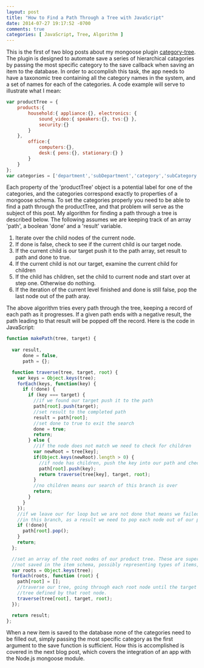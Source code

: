 ```yaml
---
layout: post
title: "How to Find a Path Through a Tree with JavaScript"
date: 2014-07-27 19:17:52 -0700
comments: true
categories: [ JavaScript, Tree, Algorithm ]
---
```


This is the first of two blog posts about my mongoose plugin [category-tree](https://www.npmjs.org/package/category-tree). The plugin is designed to automate save a series of hierarchical catagories by passing the most specific category to the save callback when saving an item to the database. <!--more--> In order to accomplish this task, the app needs to have a taxonomic tree containing all the category names in the system, and a set of names for each of the categories. A code example will serve to illustrate what I mean:
```javascript
var productTree = { 
	products:{    
    	household:{ appliance:{}, electronics: {     
        	sound_video:{ speakers:{}, tvs:{} },    
        	security:{}     
    	}     
 	},    
		office:{ 
			computers:{}, 
			desk:{ pens:{}, stationary:{} } 
		}
	} 
};    
var categories = ['department','subDepartment','category','subCategory']
```
Each property of the 'productTree' object is a potential label for one of the categories, and the categories correspond exactly to properties of a mongoose schema. To set the categories properly you need to be able to find a path through the productTree, and that problem will serve as the subject of this post. My algorithm for finding a path through a tree is described below. The following assumes we are keeping track of an array 'path', a boolean 'done' and a 'result' variable.

1. Iterate over the child nodes of the current node.
1. If done is false, check to see if the current child is our target node.
1. If the current child is our target push it to the path array, set result to path and done to true.
1. If the current child is not our target, examine the current child for children
1. If the child has children, set the child to current node and start over at step one. Otherwise do nothing.
1. If the iteration of the current level finished and done is still false, pop the last node out of the path aray.

The above algorithm tries every path through the tree, keeping a record of each path as it progresses. If a given path ends with a negative result, the path leading to that result will be popped off the record. Here is the code in JavaScript:

```javascript
function makePath(tree, target) {
    
  var result,
      done = false,
      path = {};

  function traverse(tree, target, root) {
    var keys = Object.keys(tree);
    forEach(keys, function(key) {
      if (!done) {
        if (key === target) {
          //if we found our target push it to the path
          path[root].push(target);
          //set result to the completed path
          result = path[root];
          //set done to true to exit the search
          done = true; 
          return;
        } else {
          //if the node does not match we need to check for children
          var newRoot = tree[key];
          if(Object.keys(newRoot).length > 0) {
            //if node has children, push the key into our path and check the children for our target
            path[root].push(key);
            return traverse(tree[key], target, root);  
          }
          //no children means our search of this branch is over
          return;
        }
      } 
    });
    //if we leave our for loop but we are not done that means we failed to find our target
    //in this branch, as a result we need to pop each node out of our path before we return
    if (!done){ 
      path[root].pop(); 
    }
    return;
  };

  //set an array of the root nodes of our product tree. These are super-categories that are
  //not saved in the item schema, possibly representing types of items, i.e. different schemas.
  var roots = Object.keys(tree);
  forEach(roots, function (root) {
    path[root] = [];
    //traverse our tree, going through each root node until the target leaf is found in the
    //tree defined by that root node.
    traverse(tree[root], target, root);
  });

  return result;
};
```
When a new item is saved to the database none of the categories need to be filled out, simply passing the most specific category as the first argument to the save function is sufficient. How this is accomplished is covered in the next blog post, which covers the integration of an app with the Node.js mongoose module.